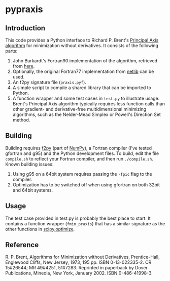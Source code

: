 # pypraxis #
## Introduction ##
This code provides a Python interface to Richard P. Brent's [Principal Axis algorithm](http://wwwmaths.anu.edu.au/~brent/pub/pub011.html) for minimization without derivatives. It consists of the following parts:
  1. John Burkardt's Fortran90 implementation of the algorithm, retrieved from [here](http://people.sc.fsu.edu/~burkardt/f_src/praxis/praxis.html).
  1. Optionally, the original Fortran77 implementation from [netlib](http://www.netlib.org/opt/) can be used.
  1. An f2py signature file (`praxis.pyf`).
  1. A simple script to compile a shared library that can be imported to Python.
  1. A function wrapper and some test cases in `test.py` to illustrate usage.
Brent's Principal Axis algorithm typically requires less function calls than other gradient- and derivative-free multidimensional minimizing algorithms, such as the Nelder-Mead Simplex or Powell's Direction Set method.

## Building ##
Building requires [f2py](http://cens.ioc.ee/projects/f2py2e/) (part of [NumPy](http://numpy.scipy.org)), a Fortran compiler (I've tested gfortran and g95) and the Python development files.
To build, edit the file `compile.sh` to reflect your Fortran compiler, and then run `./compile.sh`.
Known building issues:
  1. Using g95 on a 64bit system requires passing the `-fpic` flag to the compiler.
  1. Optimization has to be switched off when using gfortran on both 32bit and 64bit systems.

## Usage ##
The test case provided in test.py is probably the best place to start. It contains a function wrapper (`fmin_praxis`) that has a similar signature as the other functions in [scipy.optimize](http://docs.scipy.org/doc/scipy/reference/tutorial/optimize.html).

## Reference ##
R. P. Brent, Algorithms for Minimization without Derivatives, Prentice-Hall, Englewood Cliffs, New Jersey, 1973, 195 pp. ISBN 0-13-022335-2. CR 15#26544; MR 49#4251, 51#7283. Reprinted in paperback by Dover Publications, Mineola, New York, January 2002. ISBN 0-486-41998-3.